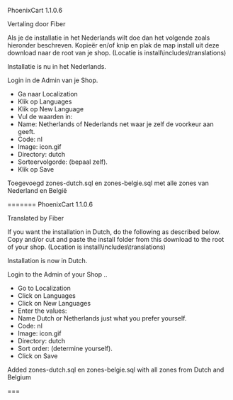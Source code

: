 PhoenixCart 1.1.0.6

Vertaling door Fiber

Als je de installatie in het Nederlands wilt doe dan het volgende zoals hieronder beschreven.
Kopieër en/of knip en plak de map install uit deze download naar de root van je shop.
(Locatie is install\includes\translations)
 
Installatie is nu in het Nederlands.

Login in de Admin van je Shop.

- Ga naar Localization 
- Klik op Languages
- Klik op New Language
- Vul de waarden in:
-  Name: Netherlands of Nederlands net waar je zelf de voorkeur aan geeft.
-  Code: nl
-  Image: icon.gif
-  Directory: dutch
-  Sorteervolgorde: (bepaal zelf).
-  Klik op Save


Toegevoegd zones-dutch.sql en zones-belgie.sql met alle zones van Nederland en België

=======
PhoenixCart 1.1.0.6

Translated by Fiber

If you want the installation in Dutch, do the following as described below.
Copy and/or cut and paste the install folder from this download to the root of your shop.
(Location is install\includes\translations\)

Installation is now in Dutch.

Login to the Admin of your Shop ..

- Go to Localization
- Click on Languages
- Click on  New Languages
- Enter the values:
-  Name Dutch or Netherlands just what you prefer yourself.
-  Code: nl
-  Image: icon.gif
-  Directory: dutch
-  Sort order: (determine yourself).
-  Click on Save

Added zones-dutch.sql en zones-belgie.sql with all zones from Dutch and Belgium

===

